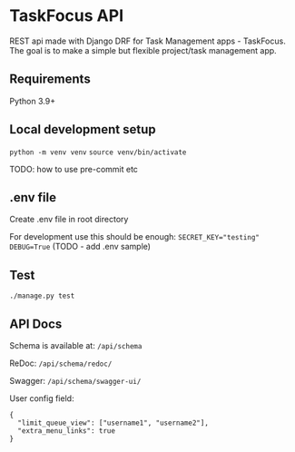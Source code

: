 # TaskFocus API 

REST api made with Django DRF for Task Management apps - TaskFocus. 
The goal is to make a simple but flexible project/task management app.


## Requirements 
Python 3.9+

## Local development setup

`python -m venv venv`
`source venv/bin/activate`

TODO: how to use pre-commit etc 

## .env file 
Create .env file in root directory 

For development use this should be enough:
`
SECRET_KEY="testing"
DEBUG=True
`
(TODO - add .env sample)

## Test

`./manage.py test`


## API Docs 

Schema is available at: 
`/api/schema` 

ReDoc:
`/api/schema/redoc/`

Swagger:
`/api/schema/swagger-ui/`


User config field:

```
{
  "limit_queue_view": ["username1", "username2"],
  "extra_menu_links": true 
}
```
